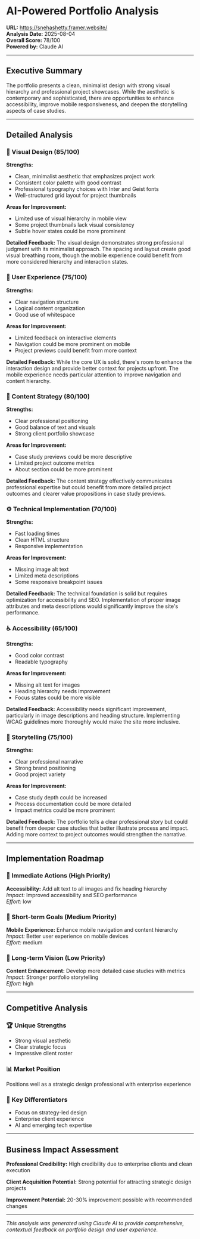 
# AI-Powered Portfolio Analysis

**URL:** https://snehashetty.framer.website/  
**Analysis Date:** 2025-08-04  
**Overall Score:** 78/100  
**Powered by:** Claude AI

---

## Executive Summary

The portfolio presents a clean, minimalist design with strong visual hierarchy and professional project showcases. While the aesthetic is contemporary and sophisticated, there are opportunities to enhance accessibility, improve mobile responsiveness, and deepen the storytelling aspects of case studies.

---

## Detailed Analysis

### 🎨 Visual Design (85/100)

**Strengths:**
- Clean, minimalist aesthetic that emphasizes project work
- Consistent color palette with good contrast
- Professional typography choices with Inter and Geist fonts
- Well-structured grid layout for project thumbnails

**Areas for Improvement:**
- Limited use of visual hierarchy in mobile view
- Some project thumbnails lack visual consistency
- Subtle hover states could be more prominent

**Detailed Feedback:**
The visual design demonstrates strong professional judgment with its minimalist approach. The spacing and layout create good visual breathing room, though the mobile experience could benefit from more considered hierarchy and interaction states.

### 🚀 User Experience (75/100)

**Strengths:**
- Clear navigation structure
- Logical content organization
- Good use of whitespace

**Areas for Improvement:**
- Limited feedback on interactive elements
- Navigation could be more prominent on mobile
- Project previews could benefit from more context

**Detailed Feedback:**
While the core UX is solid, there's room to enhance the interaction design and provide better context for projects upfront. The mobile experience needs particular attention to improve navigation and content hierarchy.

### 📝 Content Strategy (80/100)

**Strengths:**
- Clear professional positioning
- Good balance of text and visuals
- Strong client portfolio showcase

**Areas for Improvement:**
- Case study previews could be more descriptive
- Limited project outcome metrics
- About section could be more prominent

**Detailed Feedback:**
The content strategy effectively communicates professional expertise but could benefit from more detailed project outcomes and clearer value propositions in case study previews.

### ⚙️ Technical Implementation (70/100)

**Strengths:**
- Fast loading times
- Clean HTML structure
- Responsive implementation

**Areas for Improvement:**
- Missing image alt text
- Limited meta descriptions
- Some responsive breakpoint issues

**Detailed Feedback:**
The technical foundation is solid but requires optimization for accessibility and SEO. Implementation of proper image attributes and meta descriptions would significantly improve the site's performance.

### ♿ Accessibility (65/100)

**Strengths:**
- Good color contrast
- Readable typography

**Areas for Improvement:**
- Missing alt text for images
- Heading hierarchy needs improvement
- Focus states could be more visible

**Detailed Feedback:**
Accessibility needs significant improvement, particularly in image descriptions and heading structure. Implementing WCAG guidelines more thoroughly would make the site more inclusive.

### 📖 Storytelling (75/100)

**Strengths:**
- Clear professional narrative
- Strong brand positioning
- Good project variety

**Areas for Improvement:**
- Case study depth could be increased
- Process documentation could be more detailed
- Impact metrics could be more prominent

**Detailed Feedback:**
The portfolio tells a clear professional story but could benefit from deeper case studies that better illustrate process and impact. Adding more context to project outcomes would strengthen the narrative.

---

## Implementation Roadmap

### 🚨 Immediate Actions (High Priority)
**Accessibility:** Add alt text to all images and fix heading hierarchy  
*Impact:* Improved accessibility and SEO performance  
*Effort:* low

### 📅 Short-term Goals (Medium Priority)
**Mobile Experience:** Enhance mobile navigation and content hierarchy  
*Impact:* Better user experience on mobile devices  
*Effort:* medium

### 🎯 Long-term Vision (Low Priority)
**Content Enhancement:** Develop more detailed case studies with metrics  
*Impact:* Stronger portfolio storytelling  
*Effort:* high

---

## Competitive Analysis

### 🏆 Unique Strengths
- Strong visual aesthetic
- Clear strategic focus
- Impressive client roster

### 📊 Market Position
Positions well as a strategic design professional with enterprise experience

### 🌟 Key Differentiators
- Focus on strategy-led design
- Enterprise client experience
- AI and emerging tech expertise

---

## Business Impact Assessment

**Professional Credibility:** High credibility due to enterprise clients and clean execution

**Client Acquisition Potential:** Strong potential for attracting strategic design projects

**Improvement Potential:** 20-30% improvement possible with recommended changes

---

*This analysis was generated using Claude AI to provide comprehensive, contextual feedback on portfolio design and user experience.*
